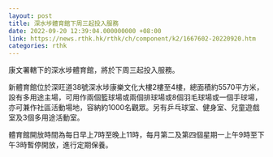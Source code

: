 ```yaml
---
layout: post
title: 深水埗體育館下周三起投入服務
date: 2022-09-20 12:39:04.000000000 +08:00
link: https://news.rthk.hk/rthk/ch/component/k2/1667602-20220920.htm
categories: rthk
---
```


康文署轄下的深水埗體育館，將於下周三起投入服務。

新體育館位於深旺道38號深水埗康樂文化大樓2樓至4樓，總面積約5570平方米，設有多用途主場，可用作兩個籃球場或兩個排球場或8個羽毛球場或一個手球場，亦可兼作社區活動場地，容納約1000名觀眾。另有乒乓球室、健身室、兒童遊戲室及3個多用途活動室。

體育館開放時間為每日早上7時至晚上11時，每月第二及第四個星期一上午9時至下午3時暫停開放，進行定期保養。
